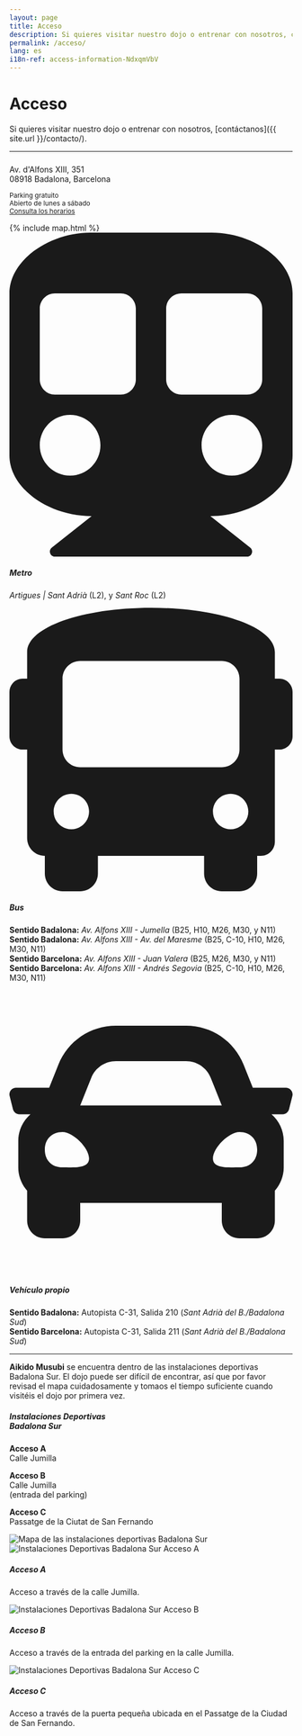 ```yaml
---
layout: page
title: Acceso
description: Si quieres visitar nuestro dojo o entrenar con nosotros, contáctanos.
permalink: /acceso/
lang: es
i18n-ref: access-information-NdxqmVbV
---
```


# Acceso

Si quieres visitar nuestro dojo o entrenar con nosotros, [contáctanos]({{ site.url }}/contacto/).

<hr>

<div class="card mb-3">
  <div class="row no-gutters">
    <div class="col-lg-4">
      <div class="card-body">
        <h5 class="card-title"><!-- Aikido Musubi --></h5>
        <p class="card-text">
          Av. d'Alfons XIII, 351<br>
          08918 Badalona, Barcelona
        </p>
        <p class="card-text">
          <small class="text-muted">
            Parking gratuito<br>
            Abierto de lunes a sábado<br>
            <a href="{{ site.url }}/horarios/">Consulta los horarios</a>
          </small>
        </p>
      </div>
    </div>
    <div class="col-lg-8">
      <div class="map">
        {% include map.html %}
      </div>
    </div>
  </div>
</div>

<div class="media">
  <svg aria-hidden="true" focusable="false" data-prefix="fas" data-icon="subway" class="svg-inline--fa fa-subway fa-w-14" role="img" xmlns="http://www.w3.org/2000/svg" viewBox="0 0 448 512"><path fill="currentColor" d="M448 96v256c0 51.815-61.624 96-130.022 96l62.98 49.721C386.905 502.417 383.562 512 376 512H72c-7.578 0-10.892-9.594-4.957-14.279L130.022 448C61.82 448 0 403.954 0 352V96C0 42.981 64 0 128 0h192c65 0 128 42.981 128 96zM200 232V120c0-13.255-10.745-24-24-24H72c-13.255 0-24 10.745-24 24v112c0 13.255 10.745 24 24 24h104c13.255 0 24-10.745 24-24zm200 0V120c0-13.255-10.745-24-24-24H272c-13.255 0-24 10.745-24 24v112c0 13.255 10.745 24 24 24h104c13.255 0 24-10.745 24-24zm-48 56c-26.51 0-48 21.49-48 48s21.49 48 48 48 48-21.49 48-48-21.49-48-48-48zm-256 0c-26.51 0-48 21.49-48 48s21.49 48 48 48 48-21.49 48-48-21.49-48-48-48z"></path></svg>
  <div class="media-body">
    <h5 class="mt-0">Metro</h5>
    <p><i>Artigues | Sant Adrià</i> (L2), y <i>Sant Roc</i> (L2)</p>
  </div>
</div>

<div class="media">
  <svg aria-hidden="true" focusable="false" data-prefix="fas" data-icon="bus" class="svg-inline--fa fa-bus fa-w-16" role="img" xmlns="http://www.w3.org/2000/svg" viewBox="0 0 512 512"><path fill="currentColor" d="M488 128h-8V80c0-44.8-99.2-80-224-80S32 35.2 32 80v48h-8c-13.25 0-24 10.74-24 24v80c0 13.25 10.75 24 24 24h8v160c0 17.67 14.33 32 32 32v32c0 17.67 14.33 32 32 32h32c17.67 0 32-14.33 32-32v-32h192v32c0 17.67 14.33 32 32 32h32c17.67 0 32-14.33 32-32v-32h6.4c16 0 25.6-12.8 25.6-25.6V256h8c13.25 0 24-10.75 24-24v-80c0-13.26-10.75-24-24-24zM112 400c-17.67 0-32-14.33-32-32s14.33-32 32-32 32 14.33 32 32-14.33 32-32 32zm16-112c-17.67 0-32-14.33-32-32V128c0-17.67 14.33-32 32-32h256c17.67 0 32 14.33 32 32v128c0 17.67-14.33 32-32 32H128zm272 112c-17.67 0-32-14.33-32-32s14.33-32 32-32 32 14.33 32 32-14.33 32-32 32z"></path></svg>
  <div class="media-body">
    <h5 class="mt-0">Bus</h5>
    <p>
      <b>Sentido Badalona:</b> <i>Av. Alfons XIII - Jumella</i> (B25, H10, M26, M30, y N11)<br>
      <b>Sentido Badalona:</b> <i>Av. Alfons XIII - Av. del Maresme</i> (B25, C-10, H10, M26, M30, N11)<br>
      <b>Sentido Barcelona:</b> <i>Av. Alfons XIII - Juan Valera</i> (B25, M26, M30, y N11)<br>
      <b>Sentido Barcelona:</b> <i>Av. Alfons XIII - Andrés Segovia</i> (B25, C-10, H10, M26, M30, N11)
    </p>
  </div>
</div>

<div class="media">
  <svg aria-hidden="true" focusable="false" data-prefix="fas" data-icon="car" class="svg-inline--fa fa-car fa-w-16" role="img" xmlns="http://www.w3.org/2000/svg" viewBox="0 0 512 512"><path fill="currentColor" d="M499.99 176h-59.87l-16.64-41.6C406.38 91.63 365.57 64 319.5 64h-127c-46.06 0-86.88 27.63-103.99 70.4L71.87 176H12.01C4.2 176-1.53 183.34.37 190.91l6 24C7.7 220.25 12.5 224 18.01 224h20.07C24.65 235.73 16 252.78 16 272v48c0 16.12 6.16 30.67 16 41.93V416c0 17.67 14.33 32 32 32h32c17.67 0 32-14.33 32-32v-32h256v32c0 17.67 14.33 32 32 32h32c17.67 0 32-14.33 32-32v-54.07c9.84-11.25 16-25.8 16-41.93v-48c0-19.22-8.65-36.27-22.07-48H494c5.51 0 10.31-3.75 11.64-9.09l6-24c1.89-7.57-3.84-14.91-11.65-14.91zm-352.06-17.83c7.29-18.22 24.94-30.17 44.57-30.17h127c19.63 0 37.28 11.95 44.57 30.17L384 208H128l19.93-49.83zM96 319.8c-19.2 0-32-12.76-32-31.9S76.8 256 96 256s48 28.71 48 47.85-28.8 15.95-48 15.95zm320 0c-19.2 0-48 3.19-48-15.95S396.8 256 416 256s32 12.76 32 31.9-12.8 31.9-32 31.9z"></path></svg>
  <div class="media-body">
    <h5 class="mt-0">Vehículo propio</h5>
    <p>
      <b>Sentido Badalona:</b> Autopista C-31, Salida 210 (<i>Sant Adrià del B./Badalona Sud</i>)<br>
      <b>Sentido Barcelona:</b> Autopista C-31, Salida 211 (<i>Sant Adrià del B./Badalona Sud</i>)
    </p>
  </div>
</div>

<hr>

__Aikido Musubi__ se encuentra dentro de las instalaciones deportivas Badalona Sur. El dojo puede ser difícil de encontrar, así que por favor revisad el mapa cuidadosamente y tomaos el tiempo suficiente cuando visitéis el dojo por primera vez.

<div class="card mb-3">
  <div class="row no-gutters">
    <div class="col-lg-4">
      <div class="card-body">
        <h5 class="card-title">Instalaciones Deportivas<br>Badalona Sur</h5>
        <p class="card-text">
          <b>Acceso <span>A</span></b><br>
          Calle Jumilla
        </p>
        <p class="card-text">
          <b>Acceso <span>B</span></b><br>
          Calle Jumilla<br>(entrada del parking)
        </p>
        <p class="card-text">
          <b>Acceso <span>C</span></b><br>
          Passatge de la Ciutat de San Fernando
        </p>
      </div>
    </div>
    <div class="col-lg-8">
      <picture>
        <source type="image/webp" srcset="{{ site.url }}/images/access-information-NdxqmVbV-{{ page.lang }}.webp" class="card-img-top lazyload">
        <source type="image/jpeg" srcset="{{ site.url }}/images/access-information-NdxqmVbV-{{ page.lang }}.jpg" class="card-img-top lazyload">
        <img src="{{ site.url }}/images/access-information-NdxqmVbV-{{ page.lang }}.jpg" class="card-img-top lazyload" alt="Mapa de las instalaciones deportivas Badalona Sur">
      </picture>
    </div>
  </div>
</div>

<div class="card-group">
  <div class="card">
    <picture>
      <source type="image/webp" srcset="{{ site.url }}/images/access-information-NdxqmVbV-a.webp" class="card-img-top lazyload">
      <source type="image/jpeg" srcset="{{ site.url }}/images/access-information-NdxqmVbV-a.jpg" class="card-img-top lazyload">
      <img src="{{ site.url }}/images/access-information-NdxqmVbV-a.jpg" class="card-img-top lazyload" alt="Instalaciones Deportivas Badalona Sur Acceso A">
      </picture>
    <div class="card-body">
      <h5 class="card-title">Acceso <span>A</span></h5>
      <p class="card-text">Acceso a través de la calle Jumilla.</p>
    </div>
  </div>
  <div class="card">
    <picture>
      <source type="image/webp" srcset="{{ site.url }}/images/access-information-NdxqmVbV-b.webp" class="card-img-top lazyload">
      <source type="image/jpeg" srcset="{{ site.url }}/images/access-information-NdxqmVbV-b.jpg" class="card-img-top lazyload">
      <img src="{{ site.url }}/images/access-information-NdxqmVbV-b.jpg" class="card-img-top lazyload" alt="Instalaciones Deportivas Badalona Sur Acceso B">
      </picture>
    <div class="card-body">
      <h5 class="card-title">Acceso <span>B</span></h5>
      <p class="card-text">Acceso a través de la entrada del parking en la calle Jumilla.</p>
    </div>
  </div>
  <div class="card">
    <picture>
      <source type="image/webp" srcset="{{ site.url }}/images/access-information-NdxqmVbV-c.webp" class="card-img-top lazyload">
      <source type="image/jpeg" srcset="{{ site.url }}/images/access-information-NdxqmVbV-c.jpg" class="card-img-top lazyload">
      <img src="{{ site.url }}/images/access-information-NdxqmVbV-c.jpg" class="card-img-top lazyload" alt="Instalaciones Deportivas Badalona Sur Acceso C">
    </picture>
    <div class="card-body">
      <h5 class="card-title">Acceso <span>C</span></h5>
      <p class="card-text">Acceso a través de la puerta pequeña ubicada en el Passatge de la Ciudad de San Fernando.</p>
    </div>
  </div>
</div>
